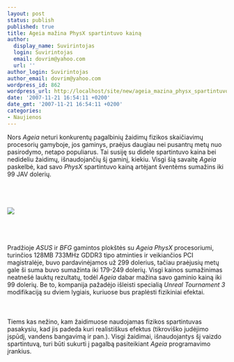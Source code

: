 ```yaml
---
layout: post
status: publish
published: true
title: Ageia mažina PhysX spartintuvo kainą
author:
  display_name: Suvirintojas
  login: Suvirintojas
  email: dovrim@yahoo.com
  url: ''
author_login: Suvirintojas
author_email: dovrim@yahoo.com
wordpress_id: 862
wordpress_url: http://localhost/site/new/ageia_mazina_physx_spartintuvo_kaina/
date: '2007-11-21 16:54:11 +0200'
date_gmt: '2007-11-21 16:54:11 +0200'
categories:
- Naujienos
---
```

<p>Nors <i>Ageia</i> neturi konkurentų pagalbinių žaidimų fizikos skaičiavimų procesorių gamyboje, jos gaminys, praėjus daugiau nei pusantrų metų nuo pasirodymo, netapo populiarus. Tai susiję su didele spartintuvo kaina bei nedideliu žaidimų, išnaudojančių šį gaminį, kiekiu. Visgi šią savaitę <i>Ageia</i> paskelbė, kad savo <i>PhysX</i> spartintuvo kainą artėjant šventėms sumažins iki 99 JAV dolerių.<br />
<br><br />
<br><br><img src="http://img219.imageshack.us/img219/3521/47246571ae0.jpg"><br><br />
<br><br />
<br>Pradžioje <i>ASUS</i> ir <i>BFG</i> gamintos plokštės su <i>Ageia PhysX</i> procesoriumi, turinčios 128MB 733MHz GDDR3 tipo atminties ir veikiančios PCI magistralėje, buvo pardavinėjamos už 299 dolerius, tačiau praėjusių metų gale ši suma buvo sumažinta iki 179-249 dolerių. Visgi kainos sumažinimas neatnešė lauktų rezultatų, todėl <i>Ageia</i> dabar mažina savo gaminio kainą iki 99 dolerių. Be to, kompanija pažadėjo išleisti specialią <i>Unreal Tournament 3</i> modifikaciją su dviem lygiais, kuriuose bus praplėsti fizikiniai efektai.<br />
<br><br />
<br>Tiems kas nežino, kam žaidimuose naudojamas fizikos spartintuvas pasakysiu, kad jis padeda kuri realistiškus efektus (tikroviško judėjimo įspūdį, vandens bangavimą ir pan.). Visgi žaidimai, išnaudojantys šį vaizdo spartintuvą, turi būti sukurti į pagalbą pasiteikiant <i>Ageia</i> programavimo įrankius.</p>
